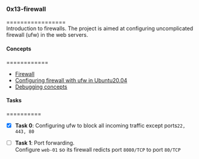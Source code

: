 ### 0x13-firewall     
=================      
Introduction to firewalls.  The project is aimed at configuring uncomplicated firewall (ufw) in the web servers.     

#### Concepts    
============      
* [Firewall](https://en.wikipedia.org/wiki/Firewall_%28computing%29)    
* [Configuring firewall with ufw in Ubuntu20.04](https://www.digitalocean.com/community/tutorials/how-to-set-up-a-firewall-with-ufw-on-ubuntu-20-04)    
* [Debugging concepts](https://alx-intranet.hbtn.io/concepts/68)     

#### Tasks     
==========     
* [x] **Task 0**: Configuring ufw to block all incoming traffic except ports`22, 443, 80`    
* [ ] **Task 1**: Port forwarding.      
Configure `web-01` so its firewall redicts port `8080/TCP` to port `80/TCP`   

